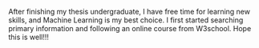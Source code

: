 After finishing my thesis undergraduate, I have free time for learning new skills, and Machine Learning is my best choice. I first started searching primary information and following an online course from W3school. Hope this is well!!!
